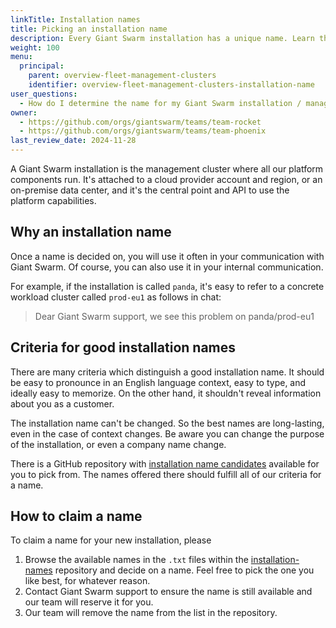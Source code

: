 ```yaml
---
linkTitle: Installation names
title: Picking an installation name
description: Every Giant Swarm installation has a unique name. Learn the rules to select a proper name for a new installation.
weight: 100
menu:
  principal:
    parent: overview-fleet-management-clusters
    identifier: overview-fleet-management-clusters-installation-name
user_questions:
  - How do I determine the name for my Giant Swarm installation / management cluster?
owner:
  - https://github.com/orgs/giantswarm/teams/team-rocket
  - https://github.com/orgs/giantswarm/teams/team-phoenix
last_review_date: 2024-11-28
---
```


A Giant Swarm installation is the management cluster where all our platform components run. It's attached to a cloud provider account and region, or an on-premise data center, and it's the central point and API to use the platform capabilities.

## Why an installation name

Once a name is decided on, you will use it often in your communication with Giant Swarm. Of course, you can
also use it in your internal communication.

For example, if the installation is called `panda`, it's easy to refer to a concrete workload cluster called `prod-eu1` as follows in chat:

> Dear Giant Swarm support, we see this problem on panda/prod-eu1 

## Criteria for good installation names

There are many criteria which distinguish a good installation name. It should be easy to pronounce in an English language context, easy to type, and ideally easy to memorize. On the other hand, it shouldn't reveal information about you as a customer.

The installation name can't be changed. So the best names are long-lasting, even in the case of context changes. Be aware you can change the purpose of the installation, or even a company name change.

There is a GitHub repository with [installation name candidates](https://github.com/giantswarm/installation-names) available for you to pick from. The names offered there should fulfill all of our criteria for a name.

## How to claim a name

To claim a name for your new installation, please

1. Browse the available names in the `.txt` files within the [installation-names](https://github.com/giantswarm/installation-names) repository and decide on a name. Feel free to pick the one you like best, for whatever reason.
2. Contact Giant Swarm support to ensure the name is still available and our team will reserve it for you.
3. Our team will remove the name from the list in the repository.
